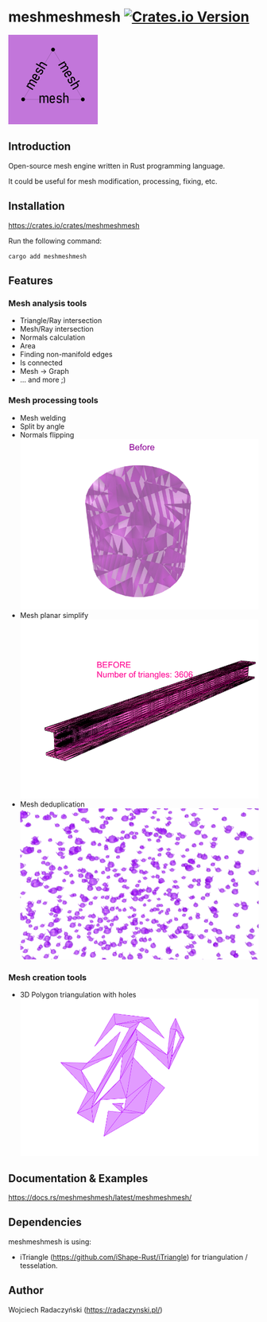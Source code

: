 # meshmeshmesh [![Crates.io Version](https://img.shields.io/crates/v/meshmeshmesh)](https://crates.io/crates/meshmeshmesh)

![meshmeshmesh](https://raw.githubusercontent.com/paireks/meshmeshmesh/refs/heads/master/img/meshmeshmesh180.bmp)

## Introduction

Open-source mesh engine written in Rust programming language.

It could be useful for mesh modification, processing, fixing, etc.

## Installation

https://crates.io/crates/meshmeshmesh

Run the following command:

```text
cargo add meshmeshmesh
```

## Features

### Mesh analysis tools
- Triangle/Ray intersection
- Mesh/Ray intersection
- Normals calculation
- Area
- Finding non-manifold edges
- Is connected
- Mesh -> Graph
- ... and more ;)

### Mesh processing tools
- Mesh welding
- Split by angle
- Normals flipping
![Normals flipping](https://raw.githubusercontent.com/paireks/meshmeshmesh/refs/heads/master/img/normals_flipping.gif)
- Mesh planar simplify
![Planar simplify](https://raw.githubusercontent.com/paireks/meshmeshmesh/refs/heads/master/img/simplify_planar.gif)
- Mesh deduplication
![Deduplication](/img/deduplication.png)

### Mesh creation tools
- 3D Polygon triangulation with holes
![Polygon triangulation](https://raw.githubusercontent.com/paireks/meshmeshmesh/refs/heads/master/img/polygon_triangulation.gif)

## Documentation & Examples

https://docs.rs/meshmeshmesh/latest/meshmeshmesh/

## Dependencies

meshmeshmesh is using:

- iTriangle (https://github.com/iShape-Rust/iTriangle) for triangulation / tesselation.

## Author

Wojciech Radaczyński (https://radaczynski.pl/)
